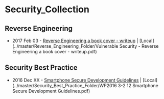 # Security_Collection


## Reverse Engineering
* 2017 Feb 03 - [Reverse Engineering a book cover - writeup](https://vulnsec.com/2017/reverse-engineering-a-book-cover/) |  [Local](../master/Reverse_Engineering_Folder/Vulnerable Security - Reverse Engineering a book cover - writeup.pdf)

## Security Best Practice
* 2016 Dec XX - [Smartphone Secure Development Guidelines](www.enisa.europa.eu/publications/smartphone-secure-development-guidelines-2016/at_download/fullReport) |  [Local](../master/Security_Best_Practice_Folder/WP2016 3-2 12 Smartphone Secure Development Guidelines.pdf)

